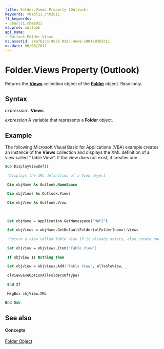```yaml
---
title: Folder.Views Property (Outlook)
keywords: vbaol11.chm2011
f1_keywords:
- vbaol11.chm2011
ms.prod: outlook
api_name:
- Outlook.Folder.Views
ms.assetid: 24ef613a-9832-032c-4e68-1001a0385b11
ms.date: 06/08/2017
---
```



# Folder.Views Property (Outlook)

Returns the  **[Views](Outlook.Views.md)** collection object of the **[Folder](Outlook.Folder.md)** object. Read-only.


## Syntax

 _expression_ . **Views**

 _expression_ A variable that represents a **Folder** object.


## Example

The following Microsoft Visual Basic for Applications (VBA) example creates an instance of the  **Views** collection and displays the XML definition of a view called "Table View". If the view does not exist, it creates one.


```vb
Sub DisplayViewDef() 
 
 'Displays the XML definition of a View object 
 
 Dim objName As Outlook.NameSpace 
 
 Dim objViews As Outlook.Views 
 
 Dim objView As Outlook.View 
 
 
 
 Set objName = Application.GetNamespace("MAPI") 
 
 Set objViews = objName.GetDefaultFolder(olFolderInbox).Views 
 
 'Return a view called Table View if it already exists, else create one 
 
 Set objView = objViews.Item("Table View") 
 
 If objView Is Nothing Then 
 
 Set objView = objViews.Add("Table View", olTableView, _ 
 
 olViewSaveOptionAllFoldersOfType) 
 
 End If 
 
 MsgBox objView.XML 
 
End Sub
```


## See also


#### Concepts


[Folder Object](Outlook.Folder.md)

